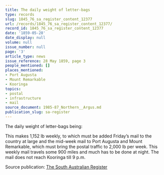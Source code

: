 ```yaml
---
title: The daily weight of letter-bags
type: records
slug: 1845_76_sa_register_content_12377
url: /records/1845_76_sa_register_content_12377/
record_id: 1845_76_sa_register_content_12377
date: '1859-05-28'
date_display: null
volume: null
issue_number: null
page: '3'
article_type: news
issue_reference: 28 May 1859, page 3
people_mentioned: []
places_mentioned:
- Port Augusta
- Mount Remarkable
- Kooringa
topics:
- postal
- infrastructure
- mail
source_document: 1985-87_Northern__Argus.md
publication_slug: sa-register
---
```


The daily weight of letter-bags being:

This makes 1,152 lb weekly, to which must be added Friday’s mail to the country at large and the mid-week mail to Port Augusta and Mount Remarkable, which must bring the postal traffic to 2,000 lb per week.  This weekly mail travels some 900 miles and much has to be done at night.  The mail does not reach Kooringa till 9 p.m.

Source publication: [The South Australian Register](/publications/sa-register/)
